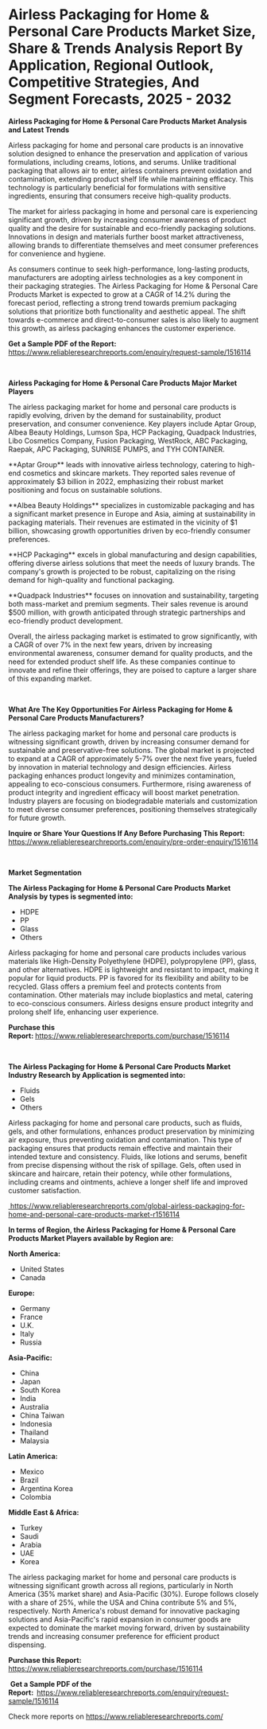 <p><h1>Airless Packaging for Home & Personal Care Products Market Size, Share & Trends Analysis Report By Application, Regional Outlook, Competitive Strategies, And Segment Forecasts, 2025 - 2032</h1></p><p><strong>Airless Packaging for Home & Personal Care Products Market Analysis and Latest Trends</strong></p>
<p><p>Airless packaging for home and personal care products is an innovative solution designed to enhance the preservation and application of various formulations, including creams, lotions, and serums. Unlike traditional packaging that allows air to enter, airless containers prevent oxidation and contamination, extending product shelf life while maintaining efficacy. This technology is particularly beneficial for formulations with sensitive ingredients, ensuring that consumers receive high-quality products.</p><p>The market for airless packaging in home and personal care is experiencing significant growth, driven by increasing consumer awareness of product quality and the desire for sustainable and eco-friendly packaging solutions. Innovations in design and materials further boost market attractiveness, allowing brands to differentiate themselves and meet consumer preferences for convenience and hygiene. </p><p>As consumers continue to seek high-performance, long-lasting products, manufacturers are adopting airless technologies as a key component in their packaging strategies. The Airless Packaging for Home & Personal Care Products Market is expected to grow at a CAGR of 14.2% during the forecast period, reflecting a strong trend towards premium packaging solutions that prioritize both functionality and aesthetic appeal. The shift towards e-commerce and direct-to-consumer sales is also likely to augment this growth, as airless packaging enhances the customer experience.</p></p>
<p><strong>Get a Sample PDF of the Report:&nbsp;</strong> <a href="https://www.reliableresearchreports.com/enquiry/request-sample/1516114?utm_campaign=3573&utm_medium=2&utm_source=Github&utm_content=ia&utm_term=29032025&utm_id=airless-packaging-for-home-personal-care-products">https://www.reliableresearchreports.com/enquiry/request-sample/1516114</a></p>
<p>&nbsp;</p>
<p><strong>Airless Packaging for Home & Personal Care Products Major Market Players</strong></p>
<p><p>The airless packaging market for home and personal care products is rapidly evolving, driven by the demand for sustainability, product preservation, and consumer convenience. Key players include Aptar Group, Albea Beauty Holdings, Lumson Spa, HCP Packaging, Quadpack Industries, Libo Cosmetics Company, Fusion Packaging, WestRock, ABC Packaging, Raepak, APC Packaging, SUNRISE PUMPS, and TYH CONTAINER.</p><p>**Aptar Group** leads with innovative airless technology, catering to high-end cosmetics and skincare markets. They reported sales revenue of approximately $3 billion in 2022, emphasizing their robust market positioning and focus on sustainable solutions.</p><p>**Albea Beauty Holdings** specializes in customizable packaging and has a significant market presence in Europe and Asia, aiming at sustainability in packaging materials. Their revenues are estimated in the vicinity of $1 billion, showcasing growth opportunities driven by eco-friendly consumer preferences.</p><p>**HCP Packaging** excels in global manufacturing and design capabilities, offering diverse airless solutions that meet the needs of luxury brands. The company's growth is projected to be robust, capitalizing on the rising demand for high-quality and functional packaging.</p><p>**Quadpack Industries** focuses on innovation and sustainability, targeting both mass-market and premium segments. Their sales revenue is around $500 million, with growth anticipated through strategic partnerships and eco-friendly product development.</p><p>Overall, the airless packaging market is estimated to grow significantly, with a CAGR of over 7% in the next few years, driven by increasing environmental awareness, consumer demand for quality products, and the need for extended product shelf life. As these companies continue to innovate and refine their offerings, they are poised to capture a larger share of this expanding market.</p></p>
<p>&nbsp;</p>
<p><strong>What Are The Key Opportunities For Airless Packaging for Home & Personal Care Products Manufacturers?</strong></p>
<p><p>The airless packaging market for home and personal care products is witnessing significant growth, driven by increasing consumer demand for sustainable and preservative-free solutions. The global market is projected to expand at a CAGR of approximately 5-7% over the next five years, fueled by innovation in material technology and design efficiencies. Airless packaging enhances product longevity and minimizes contamination, appealing to eco-conscious consumers. Furthermore, rising awareness of product integrity and ingredient efficacy will boost market penetration. Industry players are focusing on biodegradable materials and customization to meet diverse consumer preferences, positioning themselves strategically for future growth.</p></p>
<p><strong>Inquire or Share Your Questions If Any Before Purchasing This Report:</strong> <a href="https://www.reliableresearchreports.com/enquiry/pre-order-enquiry/1516114?utm_campaign=3573&utm_medium=2&utm_source=Github&utm_content=ia&utm_term=29032025&utm_id=airless-packaging-for-home-personal-care-products">https://www.reliableresearchreports.com/enquiry/pre-order-enquiry/1516114</a></p>
<p>&nbsp;</p>
<p><strong>Market Segmentation</strong></p>
<p><strong>The Airless Packaging for Home & Personal Care Products Market Analysis by types is segmented into:</strong></p>
<p><ul><li>HDPE</li><li>PP</li><li>Glass</li><li>Others</li></ul></p>
<p><p>Airless packaging for home and personal care products includes various materials like High-Density Polyethylene (HDPE), polypropylene (PP), glass, and other alternatives. HDPE is lightweight and resistant to impact, making it popular for liquid products. PP is favored for its flexibility and ability to be recycled. Glass offers a premium feel and protects contents from contamination. Other materials may include bioplastics and metal, catering to eco-conscious consumers. Airless designs ensure product integrity and prolong shelf life, enhancing user experience.</p></p>
<p><strong>Purchase this Report:&nbsp;</strong><a href="https://www.reliableresearchreports.com/purchase/1516114?utm_campaign=3573&utm_medium=2&utm_source=Github&utm_content=ia&utm_term=29032025&utm_id=airless-packaging-for-home-personal-care-products">https://www.reliableresearchreports.com/purchase/1516114</a></p>
<p>&nbsp;</p>
<p><strong>The Airless Packaging for Home & Personal Care Products Market Industry Research by Application is segmented into:</strong></p>
<p><ul><li>Fluids</li><li>Gels</li><li>Others</li></ul></p>
<p><p>Airless packaging for home and personal care products, such as fluids, gels, and other formulations, enhances product preservation by minimizing air exposure, thus preventing oxidation and contamination. This type of packaging ensures that products remain effective and maintain their intended texture and consistency. Fluids, like lotions and serums, benefit from precise dispensing without the risk of spillage. Gels, often used in skincare and haircare, retain their potency, while other formulations, including creams and ointments, achieve a longer shelf life and improved customer satisfaction.</p></p>
<p><a href="https://www.reliableresearchreports.com/global-airless-packaging-for-home-and-personal-care-products-market-r1516114?utm_campaign=3573&utm_medium=2&utm_source=Github&utm_content=ia&utm_term=29032025&utm_id=airless-packaging-for-home-personal-care-products">&nbsp;https://www.reliableresearchreports.com/global-airless-packaging-for-home-and-personal-care-products-market-r1516114</a></p>
<p><strong>In terms of Region, the Airless Packaging for Home & Personal Care Products Market Players available by Region are:</strong></p>
<p>
    <p> <strong> North America: </strong>
        <ul>
            <li>United States</li>
            <li>Canada</li>
        </ul>
        </p> 
    <p> <strong> Europe: </strong>
        <ul>
            <li>Germany</li>
            <li>France</li>
            <li>U.K.</li>
            <li>Italy</li>
            <li>Russia</li>
        </ul>
        </p> 
    <p> <strong> Asia-Pacific: </strong>
        <ul>
            <li>China</li>
            <li>Japan</li>
            <li>South Korea</li>
            <li>India</li>
            <li>Australia</li>
            <li>China Taiwan</li>
            <li>Indonesia</li>
            <li>Thailand</li>
            <li>Malaysia</li>
        </ul>
        </p> 
    <p> <strong> Latin America: </strong>
        <ul>
            <li>Mexico</li>
            <li>Brazil</li>
            <li>Argentina Korea</li>
            <li>Colombia</li>
        </ul>
        </p> 
    <p> <strong> Middle East & Africa: </strong>
        <ul>
            <li>Turkey</li>
            <li>Saudi</li>
            <li>Arabia</li>
            <li>UAE</li>
            <li>Korea</li>
        </ul>
    </p>
    </p>
<p><p>The airless packaging market for home and personal care products is witnessing significant growth across all regions, particularly in North America (35% market share) and Asia-Pacific (30%). Europe follows closely with a share of 25%, while the USA and China contribute 5% and 5%, respectively. North America's robust demand for innovative packaging solutions and Asia-Pacific's rapid expansion in consumer goods are expected to dominate the market moving forward, driven by sustainability trends and increasing consumer preference for efficient product dispensing.</p></p>
<p><strong>Purchase this Report: </strong><a href="https://www.reliableresearchreports.com/purchase/1516114?utm_campaign=3573&utm_medium=2&utm_source=Github&utm_content=ia&utm_term=29032025&utm_id=airless-packaging-for-home-personal-care-products">https://www.reliableresearchreports.com/purchase/1516114</a></p>
<p>&nbsp;<strong>Get a Sample PDF of the Report:&nbsp;&nbsp;</strong><a href="https://www.reliableresearchreports.com/enquiry/request-sample/1516114?utm_campaign=3573&utm_medium=2&utm_source=Github&utm_content=ia&utm_term=29032025&utm_id=airless-packaging-for-home-personal-care-products">https://www.reliableresearchreports.com/enquiry/request-sample/1516114</a></p>
<p><strong></strong></p>
<p>Check more reports on <a href="https://www.reliableresearchreports.com/?utm_campaign=3573&utm_medium=2&utm_source=Github&utm_content=ia&utm_term=29032025&utm_id=airless-packaging-for-home-personal-care-products">https://www.reliableresearchreports.com/</a></p>